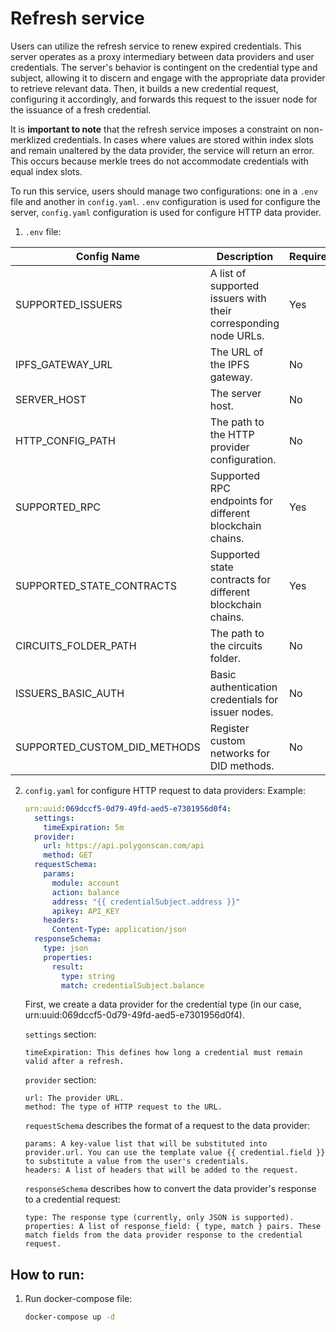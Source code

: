 # Refresh service
Users can utilize the refresh service to renew expired credentials. This server operates as a proxy intermediary between data providers and user credentials. The server's behavior is contingent on the credential type and subject, allowing it to discern and engage with the appropriate data provider to retrieve relevant data. Then, it builds a new credential request, configuring it accordingly, and forwards this request to the issuer node for the issuance of a fresh credential.

It is **important to note** that the refresh service imposes a constraint on non-merklized credentials. In cases where values are stored within index slots and remain unaltered by the data provider, the service will return an error. This occurs because merkle trees do not accommodate credentials with equal index slots.

To run this service, users should manage two configurations: one in a `.env` file and another in `config.yaml`. `.env` configuration is used for configure the server, `config.yaml` configuration is used for configure HTTP data provider.
1. `.env` file:
 
| Config Name                | Description                                                                                   | Required | Default Value       | Format   | Example                                                           |
|----------------------------|-----------------------------------------------------------------------------------------------|----------|---------------------|----------|-------------------------------------------------------------------|
| SUPPORTED_ISSUERS          | A list of supported issuers with their corresponding node URLs.                               | Yes      | -                   | `issuerDID=issuerNodeURL,...` | `did:example:issuer1=https://issuer1.com,did:example:issuer2=https://issuer2.com`<br/>or<br/>`*=https://common.issuer.com>` |
| IPFS_GATEWAY_URL           | The URL of the IPFS gateway.                                                                 | No       | https://ipfs.io                   | URL      | `https://ipfs.example.com`                                       |
| SERVER_HOST                | The server host.                                                                              | No       | localhost:8002      | Host:Port | `localhost:8002`                                                  |
| HTTP_CONFIG_PATH           | The path to the HTTP provider configuration.                                                           | No       | config.yaml                   | Path     | `/path/to/http/config`                                           |
| SUPPORTED_RPC              | Supported RPC endpoints for different blockchain chains.                                      | Yes      | -                   | `chainID=RPC_URL,...` | `80002=https://amoy.infura,137=https://main.infura` |
| SUPPORTED_STATE_CONTRACTS  | Supported state contracts for different blockchain chains.                                    | Yes      | -                   | `chainID=contractAddress,...` | `80002=0x123abc...,137=0x456def...`                        |
| CIRCUITS_FOLDER_PATH       | The path to the circuits folder.                                                             | No       | keys                   | Path     | `/path/to/circuits`                                               |
| ISSUERS_BASIC_AUTH         | Basic authentication credentials for issuer nodes.                                            | No       | -                   | `issuerDID=user:password,...` | `did:example:issuer1=admin:pass123,did:example:issuer2=guest:pass321`<br/>or<br/>`*=common:pass987` |
| SUPPORTED_CUSTOM_DID_METHODS | Register custom networks for DID methods.                                                     | No       | -                   | JSON Array | `[{"blockchain":"linea","network":"testnet","networkFlag":"0b01000001","chainID":59140}]` |

2. `config.yaml` for configure HTTP request to data providers:
Example:
    ```yml
    urn:uuid:069dccf5-0d79-49fd-aed5-e7301956d0f4:
      settings:
        timeExpiration: 5m
      provider:
        url: https://api.polygonscan.com/api
        method: GET
      requestSchema:
        params:
          module: account
          action: balance
          address: "{{ credentialSubject.address }}"
          apikey: API_KEY
        headers:
          Content-Type: application/json
      responseSchema:
        type: json
        properties:
          result:
            type: string
            match: credentialSubject.balance
    ```
    First, we create a data provider for the credential type (in our case, urn:uuid:069dccf5-0d79-49fd-aed5-e7301956d0f4).

    `settings` section:
    ```
    timeExpiration: This defines how long a credential must remain valid after a refresh.
    ```

    `provider` section:
    ```
    url: The provider URL.
    method: The type of HTTP request to the URL.
    ```

    `requestSchema` describes the format of a request to the data provider:
    ```
    params: A key-value list that will be substituted into provider.url. You can use the template value {{ credential.field }} to substitute a value from the user's credentials.
    headers: A list of headers that will be added to the request.
    ```

    `responseSchema` describes how to convert the data provider's response to a credential request:
    ```
    type: The response type (currently, only JSON is supported).
    properties: A list of response_field: { type, match } pairs. These match fields from the data provider response to the credential request.
    ```

## How to run:
1. Run docker-compose file:
    ```bash
    docker-compose up -d
    ```
